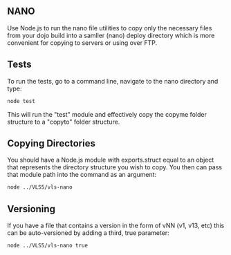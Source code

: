NANO
----

Use Node.js to run the nano file utilities to copy only the necessary files from
your dojo build into a samller (nano) deploy directory which is more convenient
for copying to servers or using over FTP.

Tests
-----

To run the tests, go to a command line, navigate to the nano directory and type:
```bash
node test
```
This will run the "test" module and effectively copy the copyme folder structure
to a "copyto" folder structure.

Copying Directories
-------------------

You should have a Node.js module with exports.struct equal to an object that
represents the directory structure you wish to copy. You then can pass that
module path into the command as an argument:
```bash
node ../VLS5/vls-nano
```

Versioning
----------
If you have a file that contains a version in the form of vNN (v1, v13, etc) this
can be auto-versioned by adding a third, true parameter:
```
node ../VLS5/vls-nano true
```
